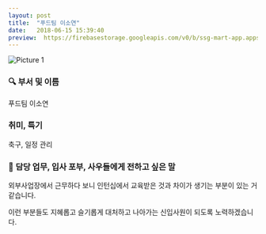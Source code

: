 ```yaml
---
layout: post
title:  "푸드팀 이소연"
date:   2018-06-15 15:39:40
preview:  https://firebasestorage.googleapis.com/v0/b/ssg-mart-app.appspot.com/o/%EB%8F%99%EA%B8%B0%EC%82%AC%EC%A7%84%2F191922.jpg?alt=media&token=62eede35-aa55-41e3-8977-b32985171197
---
```


![Picture 1](https://firebasestorage.googleapis.com/v0/b/ssg-mart-app.appspot.com/o/%EB%8F%99%EA%B8%B0%EC%82%AC%EC%A7%84%2F191922.jpg?alt=media&token=62eede35-aa55-41e3-8977-b32985171197)


### 🔍 **부서 및 이름**
    
   푸드팀 이소연

### **취미, 특기**

   축구, 일정 관리

### 🔔 **담당 업무, 입사 포부, 사우들에게 전하고 싶은 말**
 
   외부사업장에서 근무하다 보니 인턴십에서 교육받은 것과 차이가 생기는 부분이 있는 거 같습니다.
  
   이런 부분들도 지혜롭고 슬기롭게 대처하고 나아가는 신입사원이 되도록 노력하겠습니다.